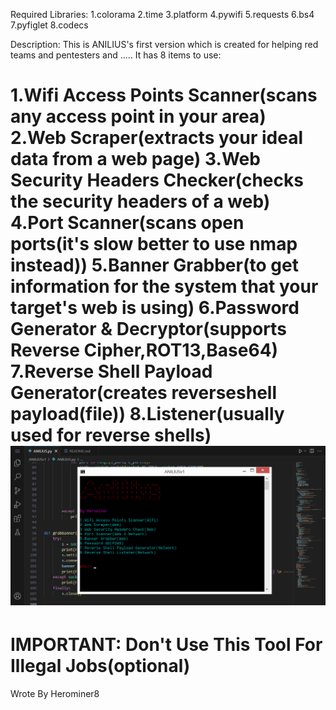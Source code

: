 Required Libraries:
1.colorama
2.time 
3.platform 
4.pywifi
5.requests
6.bs4
7.pyfiglet
8.codecs

Description:
This is ANILIUS's first version which is created for helping red teams and pentesters and .....
It has 8 items to use:

1.Wifi Access Points Scanner(scans any access point in your area)
2.Web Scraper(extracts your ideal data from a web page)
3.Web Security Headers Checker(checks the security headers of a web)
4.Port Scanner(scans open ports(it's slow better to use nmap instead))
5.Banner Grabber(to get information for the system that your target's web is using)
6.Password Generator & Decryptor(supports Reverse Cipher,ROT13,Base64)
7.Reverse Shell Payload Generator(creates reverseshell payload(file))
8.Listener(usually used for reverse shells)
![User Interface:](ANILIUSv1.png)
====================
IMPORTANT: Don't Use This Tool For Illegal Jobs(optional)
====================

Wrote By Herominer8



